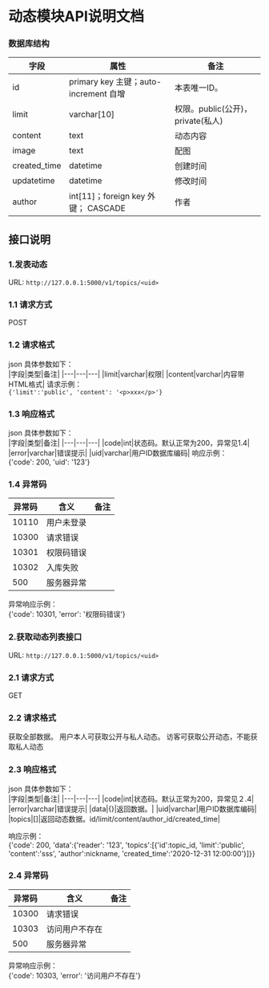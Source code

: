 # 动态模块API说明文档
### 数据库结构  
|字段|属性|备注|
|---|---|---|
|id|primary key 主键；auto-increment 自增|本表唯一ID。|
|limit|varchar[10]|权限。public(公开)，private(私人)|
|content|text|动态内容|
|image|text|配图|
|created_time|datetime|创建时间|
|updatetime|datetime|修改时间|
|author|int[11]；foreign key 外键； CASCADE|作者|

## 接口说明  
### 1.发表动态  
URL: `http://127.0.0.1:5000/v1/topics/<uid>`  
### 1.1 请求方式  
POST
### 1.2 请求格式  
json 具体参数如下：  
|字段|类型|备注|
|---|---|---|
|limit|varchar|权限|
|content|varchar|内容带HTML格式|
请求示例：  
`{'limit':'public', 'content': '<p>xxx</p>'} `
### 1.3 响应格式  
json 具体参数如下：  
|字段|类型|备注|
|---|---|---|
|code|int|状态码。默认正常为200，异常见1.4|
|error|varchar|错误提示|
|uid|varchar|用户ID数据库编码|
响应示例：  
{'code': 200, 'uid': '123'}  
### 1.4 异常码  
|异常码|含义|备注|
|---|---|---|
|10110|用户未登录||
|10300|请求错误||
|10301|权限码错误||
|10302|入库失败||
|500|服务器异常||
异常响应示例：  
{'code': 10301, 'error': '权限码错误'} 

### 2.获取动态列表接口  
URL: `http://127.0.0.1:5000/v1/topics/<uid>`  
### 2.1 请求方式  
GET
### 2.2 请求格式  
获取全部数据。
用户本人可获取公开与私人动态。
访客可获取公开动态，不能获取私人动态
### 2.3 响应格式  
json 具体参数如下：  
|字段|类型|备注|
|---|---|---|
|code|int|状态码。默认正常为200，异常见２.4|
|error|varchar|错误提示|
|data|{}|返回数据。|
|uid|varchar|用户ID数据库编码|
|topics|[]|返回动态数据。id/limit/content/author_id/created_time|

响应示例：  
{'code': 200, 'data':{'reader': '123', 'topics':[{'id':topic_id, 'limit':'public', 'content':'sss', 'author':nickname, 'created_time':'2020-12-31 12:00:00'}]}}  
### 2.4 异常码  
|异常码|含义|备注|
|---|---|---|
|10300|请求错误||
|10303|访问用户不存在||
|500|服务器异常||
异常响应示例：  
{'code': 10303, 'error': '访问用户不存在'} 
